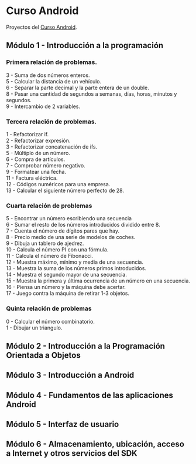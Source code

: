 ﻿# Curso Android
Proyectos del [Curso Android](http://www.titulacionespropias.uma.es/informacion_curso.php?id_curso=6902638).
## Módulo 1 - Introducción a la programación
### Primera relación de problemas.
3 - Suma de dos números enteros.  
5 - Calcular la distancia de un vehículo.  
6 - Separar la parte decimal y la parte entera de un double.  
8 - Pasar una cantidad de segundos a semanas, días, horas, minutos y segundos.  
9 - Intercambio de 2 variables.
### Tercera relación de problemas.
1 - Refactorizar if.  
2 - Refactorizar expresión.  
3 - Refactorizar concatenación de ifs.  
5 - Múltiplo de un número.  
6 - Compra de artículos.  
7 - Comprobar número negativo.  
9 - Formatear una fecha.  
11 - Factura eléctrica.  
12 - Códigos numéricos para una empresa.  
13 - Calcular el siguiente número perfecto de 28.
### Cuarta relación de problemas
5 - Encontrar un número escribiendo una secuencia  
6 - Sumar el resto de los números introducidos dividido entre 8.  
7 - Cuenta el número de dígitos pares que hay.  
8 - Precio medio de una serie de modelos de coches.  
9 - Dibuja un tablero de ajedrez.  
10 - Calcula el número PI con una fórmula.  
11 - Calcula el número de Fibonacci.  
12 - Muestra máximo, mínimo y media de una secuencia.  
13 - Muestra la suma de los números primos introducidos.  
14 - Muestra el segundo mayor de una secuencia.  
15 - Muestra la primera y última ocurrencia de un número en una secuencia.  
16 - Piensa un número y la máquina debe acertar.  
17 - Juego contra la máquina de retirar 1-3 objetos.
### Quinta relación de problemas
0 - Calcular el número combinatorio.  
1 - Dibujar un triangulo.
## Módulo 2 - Introducción a la Programación Orientada a Objetos
## Módulo 3 - Introducción a Android
## Módulo 4 - Fundamentos de las aplicaciones Android
## Módulo 5 - Interfaz de usuario
## Módulo 6 - Almacenamiento, ubicación, acceso a Internet y otros servicios del SDK
